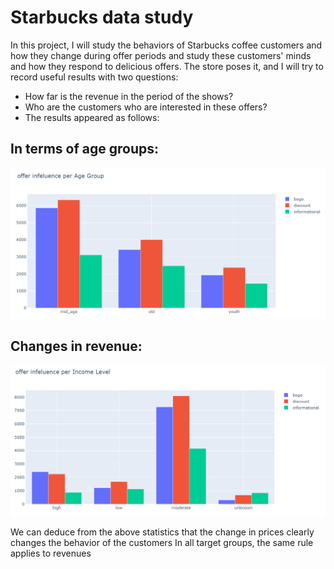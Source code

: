 # Starbucks data study

In this project, I will study the behaviors of Starbucks coffee customers and how they change during offer periods and study these customers' minds and how they respond to delicious offers. The store poses it, and I will try to record useful results with two questions:

 - How far is the revenue in the period of the shows?
 - Who are the customers who are interested in these offers?
 - The results appeared as follows:

## In terms of age groups:

![age_group_analysis](age_group_analysis.png)

## Changes in revenue:

![income_analysis](income_analysis.png)


 We can deduce from the above statistics that the change in prices clearly changes the behavior of the customers
 In all target groups, the same rule applies to revenues